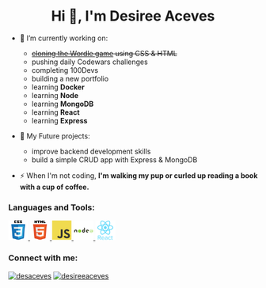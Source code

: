 <h1 align="center">Hi 👋, I'm Desiree Aceves</h1>

- 🔭 I’m currently working on:
  -  <s>[cloning the Wordle game](https://game-wordleclone.netlify.app) using CSS & HTML</s>
  -  pushing daily Codewars challenges
  -  completing 100Devs 
  -  building a new portfolio
  -  learning **Docker**
  -  learning **Node**
  -  learning **MongoDB**
  -  learning **React**
  -  learning **Express**
  
- 🌱 My Future projects:
  -  improve backend development skills 
  -  build a simple CRUD app with Express & MongoDB

- ⚡ When I'm not coding, **I'm walking my pup or curled up reading a book with a cup of coffee.**

<h3 align="left">Languages and Tools:</h3>
<p align="left"> <a href="https://www.w3schools.com/css/" target="_blank" rel="noreferrer"> <img src="https://raw.githubusercontent.com/devicons/devicon/master/icons/css3/css3-original-wordmark.svg" alt="css3" width="40" height="40"/> </a> <a href="https://www.w3.org/html/" target="_blank" rel="noreferrer"> <img src="https://raw.githubusercontent.com/devicons/devicon/master/icons/html5/html5-original-wordmark.svg" alt="html5" width="40" height="40"/> </a> <a href="https://developer.mozilla.org/en-US/docs/Web/JavaScript" target="_blank" rel="noreferrer"> <img src="https://raw.githubusercontent.com/devicons/devicon/master/icons/javascript/javascript-original.svg" alt="javascript" width="40" height="40"/> </a> <a href="https://nodejs.org" target="_blank" rel="noreferrer"> <img src="https://raw.githubusercontent.com/devicons/devicon/master/icons/nodejs/nodejs-original-wordmark.svg" alt="nodejs" width="40" height="40"/> </a> <a href="https://reactjs.org/" target="_blank" rel="noreferrer"> <img src="https://raw.githubusercontent.com/devicons/devicon/master/icons/react/react-original-wordmark.svg" alt="react" width="40" height="40"/> </a> </p>


<h3 align="left">Connect with me:</h3>
<p align="left">
<a href="https://twitter.com/desaceves" target="blank"><img align="center" src="https://raw.githubusercontent.com/rahuldkjain/github-profile-readme-generator/master/src/images/icons/Social/twitter.svg" alt="desaceves" height="30" width="40" /></a>
<a href="https://linkedin.com/in/desireeaceves" target="blank"><img align="center" src="https://raw.githubusercontent.com/rahuldkjain/github-profile-readme-generator/master/src/images/icons/Social/linked-in-alt.svg" alt="desireeaceves" height="30" width="40" /></a>
</p>
